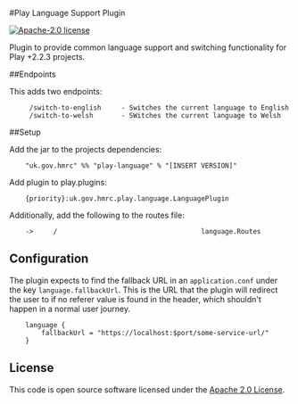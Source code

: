 #Play Language Support Plugin

[![Apache-2.0 license](http://img.shields.io/badge/license-Apache-brightgreen.svg)](http://www.apache.org/licenses/LICENSE-2.0.html)

<!--[![Build Status](https://travis-ci.org/hmrc/play-language-support.svg)](https://travis-ci.org/hmrc/play-language-support) [ ![Download](https://api.bintray.com/packages/hmrc/releases/play-language-support/images/download.svg) ](https://bintray.com/hmrc/releases/play-language-support/_latestVersion)
-->

Plugin to provide common language support and switching functionality for Play +2.2.3 projects.

##Endpoints

This adds two endpoints:

```
     /switch-to-english     - Switches the current language to English
	 /switch-to-welsh 		- SWitches the current language to Welsh
```

##Setup

Add the jar to the projects dependencies:

```
    "uk.gov.hmrc" %% "play-language" % "[INSERT VERSION]"
```

Add plugin to play.plugins:

```
    {priority}:uk.gov.hmrc.play.language.LanguagePlugin
```

Additionally, add the following to the routes file:

```
    ->     /                                    language.Routes
```

## Configuration

The plugin expects to find the fallback URL in an `application.conf` under the key `language.fallbackUrl`. This is the URL that the plugin will redirect the user to if no referer value is found in the header, which shouldn't happen in a normal user journey.

```
    language {
    	fallbackUrl = "https://localhost:$port/some-service-url/"
    }
```

## License ##
 
This code is open source software licensed under the [Apache 2.0 License]("http://www.apache.org/licenses/LICENSE-2.0.html").